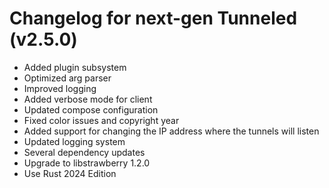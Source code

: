 # Changelog for next-gen Tunneled (v2.5.0)
- Added plugin subsystem
- Optimized arg parser
- Improved logging
- Added verbose mode for client
- Updated compose configuration
- Fixed color issues and copyright year
- Added support for changing the IP address where the tunnels will listen
- Updated logging system
- Several dependency updates
- Upgrade to libstrawberry 1.2.0
- Use Rust 2024 Edition